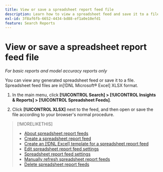 ```yaml
---
title: View or save a spreadsheet report feed file
description: Learn how to view a spreadsheet feed and save it to a file.
exl-id: 3f8af6fb-6652-4434-bd88-ef1a0e10efd1
feature: Search Reports
---
```

# View or save a spreadsheet report feed file

*For basic reports and model accuracy reports only*

You can view any generated spreadsheet feed or save it to a file. Spreadsheet feed files are in[!DNL Microsoft® Excel] XLSX format.

1. In the main menu, click **[!UICONTROL Search] > [!UICONTROL Insights & Reports] > [!UICONTROL Spreadsheet Feeds]**.

1. Click **[!UICONTROL XLSX]** next to the feed, and then open or save the file according to your browser's normal procedure.

>[!MORELIKETHIS]
>
>* [About spreadsheet report feeds](spreadsheet-feed-about.md)
>* [Create a spreadsheet report feed](spreadsheet-feed-create.md)
>* [Create an [!DNL Excel] template for a spreadsheet report feed](spreadsheet-feed-create-excel-template.md)
>* [Edit spreadsheet report feed settings](spreadsheet-feed-edit.md)
>* [Spreadsheet report feed settings](spreadsheet-feed-settings.md)
>* [Manually refresh spreadsheet report feeds](spreadsheet-feed-refresh.md)
>* [Delete spreadsheet report feeds](spreadsheet-feed-delete.md)
